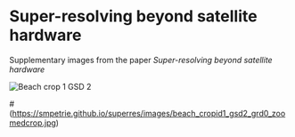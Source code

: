 # Super-resolving beyond satellite hardware

Supplementary images from the paper *Super-resolving beyond satellite hardware*

![Beach crop 1 GSD 2](https://github.com/smpetrie/superres/images/beach_cropid1_gsd2_grd0_zoomedcrop.jpg)

#(https://smpetrie.github.io/superres/images/beach_cropid1_gsd2_grd0_zoomedcrop.jpg)
